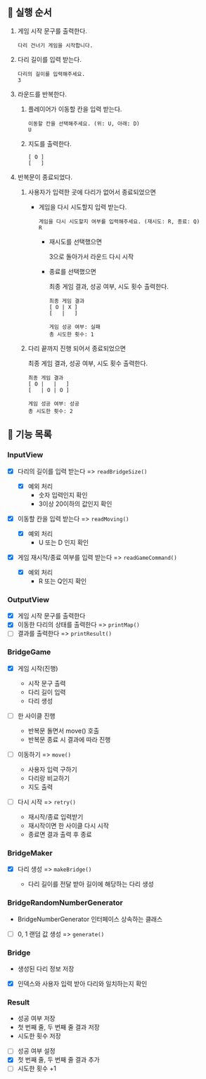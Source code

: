## 🐾 실행 순서
1. 게임 시작 문구를 출력한다.

    ```
    다리 건너기 게임을 시작합니다.
    ```

2. 다리 길이를 입력 받는다.

    ```
    다리의 길이를 입력해주세요.
    3
    ```

3. 라운드를 반복한다.
    1. 플레이어가 이동할 칸을 입력 받는다.

        ```
        이동할 칸을 선택해주세요. (위: U, 아래: D)
        U
        ```

    2. 지도를 출력한다.

        ```
        [ O ]
        [   ]
        ```

4. 반복문이 종료되었다.
    1. 사용자가 입력한 곳에 다리가 없어서 종료되었으면

        - 게임을 다시 시도할지 입력 받는다.

            ```
          게임을 다시 시도할지 여부를 입력해주세요. (재시도: R, 종료: Q)
          R
          ```

          - 재시도를 선택했으면
            
            3으로 돌아가서 라운드 다시 시작

          - 종료를 선택했으면

            최종 게임 결과, 성공 여부, 시도 횟수 출력한다.

            ```text
            최종 게임 결과
            [ O | X ]
            [   |   ]
            
            게임 성공 여부: 실패
            총 시도한 횟수: 1
            ```

    2. 다리 끝까지 진행 되어서 종료되었으면
       
        최종 게임 결과, 성공 여부, 시도 횟수 출력한다.

        ```
       최종 게임 결과
       [ O |   |   ]
       [   | O | O ]
       
       게임 성공 여부: 성공
       총 시도한 횟수: 2
       ```

## 📝 기능 목록

### InputView

- [x] 다리의 길이를 입력 받는다 => `readBridgeSize()`

    - [x] 예외 처리
      - 숫자 입력인지 확인
      - 3이상 20이하의 값인지 확인

- [x] 이동할 칸을 입력 받는다 => `readMoving()`

    - [x] 예외 처리
      - U 또는 D 인지 확인

- [x] 게임 재시작/종료 여부를 입력 받는다 => `readGameCommand()`

    - [x] 예외 처리
      - R 또는 Q인지 확인

### OutputView

- [x] 게임 시작 문구를 출력한다
- [x] 이동한 다리의 상태를 출력한다 => `printMap()`
- [ ] 결과를 출력한다 => `printResult()`

### BridgeGame

- [x] 게임 시작(진행)

    - 시작 문구 출력
    - 다리 길이 입력
    - 다리 생성

- [ ] 한 사이클 진행
    - 반복문 돌면서 move() 호출
    - 반복문 종료 시 결과에 따라 진행

- [ ] 이동하기 => `move()`

    - 사용자 입력 구하기
    - 다리랑 비교하기
    - 지도 출력

- [ ] 다시 시작 => `retry()`

    - 재시작/종료 입력받기
    - 재시작이면 한 사이클 다시 시작
    - 종료면 결과 출력 후 종료

### BridgeMaker

- [x] 다리 생성 => `makeBridge()`

    - 다리 길이를 전달 받아 길이에 해당하는 다리 생성

### BridgeRandomNumberGenerator

- BridgeNumberGenerator 인터페이스 상속하는 클래스
- [ ] 0, 1 랜덤 값 생성 => `generate()`

### Bridge

- 생성된 다리 정보 저장
- [x] 인덱스와 사용자 입력 받아 다리와 일치하는지 확인

### Result

- 성공 여부 저장
- 첫 번째 줄, 두 번째 줄 결과 저장
- 시도한 횟수 저장
- [ ] 성공 여부 설정
- [x] 첫 번째 줄, 두 번째 줄 결과 추가
- [ ] 시도한 횟수 +1
